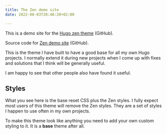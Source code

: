```yaml
---
title: The Zen demo site
date: 2022-08-03T20:48:20+02:00

---
```


This is a demo site for the [Hugo zen theme](https://github.com/frjo/hugo-theme-zen) (GitHub).

Source code for [Zen demo site](https://github.com/frjo/zen-demo) (GitHub).

This is the theme I have built to have a good base for all my own Hugo projects. I normally extend it during new projects when I come up with fixes and solutions that I think will be generally useful.

I am happy to see that other people also have found it useful.

## Styles

What you see here is the base reset CSS plus the Zen styles. I fully expect most users of this theme will remove the Zen styles. They are a set of styles I happen to use often in my own projects.

To make this theme look like anything you need to add your own custom styling to it. It is a **base** theme after all.

